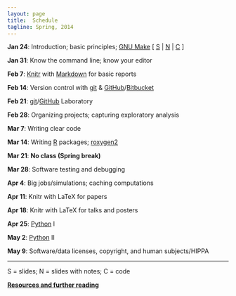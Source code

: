 ```yaml
---
layout: page
title:  Schedule
tagline: Spring, 2014
---
```


**Jan 24**: Introduction; basic principles; [GNU Make](http://www.gnu.org/software/make/)
    \[
    [S](../assets/lectures/01_intro.pdf) |
    [N](../assets/lectures/01_intro_withnotes.pdf) |
    [C](https://github.com/kbroman/Tools4RR/tree/master/Lectures/01_Intro/Examples)
    \]

**Jan 31**: Know the command line; know your editor

**Feb 7**:  [Knitr](http://yihui.name/knitr/) with [Markdown](http://daringfireball.net/projects/markdown/) for basic reports

**Feb 14**: Version control with [git](http://git-scm.com/) & [GitHub](https://github.com/)/[Bitbucket](https://bitbucket.org/)

**Feb 21**: [git](http://git-scm.com)/[GitHub](https://github.com) Laboratory

**Feb 28**: Organizing projects; capturing exploratory analysis

**Mar 7**:  Writing clear code

**Mar 14**: Writing [R](http://www.r-project.org) packages; [roxygen2](https://github.com/yihui/roxygen2)

**Mar 21**: **No class (Spring break)**

**Mar 28**: Software testing and debugging

**Apr 4**:  Big jobs/simulations; caching computations

**Apr 11**: Knitr with LaTeX for papers

**Apr 18**: Knitr with LaTeX for talks and posters

**Apr 25**: [Python](http://www.python.org/) I

**May 2**:  [Python](http://www.python.org/) II

**May 9**:  Software/data licenses, copyright, and human subjects/HIPPA

---

S = slides; N = slides with notes; C = code

**[Resources and further reading](resources.html)**

